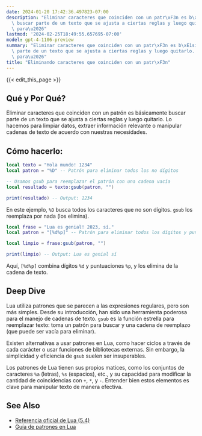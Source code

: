 ```yaml
---
date: 2024-01-20 17:42:36.497823-07:00
description: "Eliminar caracteres que coinciden con un patr\xF3n es b\xE1sicamente\
  \ buscar parte de un texto que se ajusta a ciertas reglas y luego quitarlo. Lo hacemos\
  \ para\u2026"
lastmod: '2024-02-25T18:49:55.657695-07:00'
model: gpt-4-1106-preview
summary: "Eliminar caracteres que coinciden con un patr\xF3n es b\xE1sicamente buscar\
  \ parte de un texto que se ajusta a ciertas reglas y luego quitarlo. Lo hacemos\
  \ para\u2026"
title: "Eliminando caracteres que coinciden con un patr\xF3n"
---
```


{{< edit_this_page >}}

## Qué y Por Qué?

Eliminar caracteres que coinciden con un patrón es básicamente buscar parte de un texto que se ajusta a ciertas reglas y luego quitarlo. Lo hacemos para limpiar datos, extraer información relevante o manipular cadenas de texto de acuerdo con nuestras necesidades.

## Cómo hacerlo:

```Lua
local texto = "Hola mundo! 1234"
local patron = "%D" -- Patrón para eliminar todos los no dígitos

-- Usamos gsub para reemplazar el patrón con una cadena vacía
local resultado = texto:gsub(patron, "")

print(resultado) -- Output: 1234
```

En este ejemplo, `%D` busca todos los caracteres que no son dígitos. `gsub` los reemplaza por nada (los elimina).

```Lua
local frase = "Lua es genial! 2023, sí."
local patron = "[%d%p]" -- Patrón para eliminar todos los dígitos y puntuaciones

local limpio = frase:gsub(patron, "")

print(limpio) -- Output: Lua es genial sí
```

Aquí, `[%d%p]` combina dígitos `%d` y puntuaciones `%p`, y los elimina de la cadena de texto.

## Deep Dive

Lua utiliza patrones que se parecen a las expresiones regulares, pero son más simples. Desde su introducción, han sido una herramienta poderosa para el manejo de cadenas de texto. `gsub` es la función estrella para reemplazar texto: toma un patrón para buscar y una cadena de reemplazo (que puede ser vacía para eliminar).

Existen alternativas a usar patrones en Lua, como hacer ciclos a través de cada carácter o usar funciones de bibliotecas externas. Sin embargo, la simplicidad y eficiencia de `gsub` suelen ser insuperables.

Los patrones de Lua tienen sus propios matices, como los conjuntos de caracteres `%a` (letras), `%s` (espacios), etc., y su capacidad para modificar la cantidad de coincidencias con `+`, `*`, y `-`. Entender bien estos elementos es clave para manipular texto de manera efectiva.

## See Also

- [Referencia oficial de Lua (5.4)](https://www.lua.org/manual/5.4/)
- [Guía de patrones en Lua](https://www.lua.org/pil/20.2.html)
